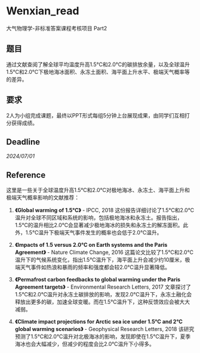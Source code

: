 # Wenxian_read
大气物理学-非标准答案课程考核项目 Part2

## 题目
通过文献查阅了解全球平均温度升高1.5℃和2.0℃的碳排放余量，以及全球温升1.5℃和2.0℃下极地海冰面积、永冻土面积、海平面上升水平、极端天气概率等的差异。

## 要求
2人为小组完成课题，最终以PPT形式每组5分钟上台展现成果，由同学们互相打分获得成绩。

## Deadline
*2024/07/01*

## Reference
这里是一些关于全球温度升高1.5℃和2.0℃对极地海冰、永冻土、海平面上升和极端天气概率影响的文献推荐：

1. **《Global warming of 1.5°C》** - IPCC, 2018
   这份报告详细讨论了1.5℃和2.0℃温升对全球不同区域和系统的影响，包括极地海冰和永冻土。报告指出，1.5℃的温升相比2.0℃会显著减少极地海冰的损失和永冻土的解冻面积。此外，1.5℃温升下极端天气事件发生的概率也会低于2.0℃温升。

2. **《Impacts of 1.5 versus 2.0°C on Earth systems and the Paris Agreement》** - Nature Climate Change, 2016
   这篇论文比较了1.5℃和2.0℃温升下的气候系统变化，指出1.5℃温升下，海平面上升会减少约10厘米，极端天气事件如热浪和暴雨的频率和强度都会较2.0℃温升显著降低。

3. **《Permafrost carbon feedbacks to global warming under the Paris Agreement targets》** - Environmental Research Letters, 2017
   文章探讨了1.5℃和2.0℃温升对永冻土碳排放的影响，发现2.0℃温升下，永冻土融化会释放出更多的碳，加速全球变暖。而在1.5℃温升下，这种反馈效应会被大大减弱。

4. **《Climate impact projections for Arctic sea ice under 1.5°C and 2°C global warming scenarios》** - Geophysical Research Letters, 2018
   该研究预测了1.5℃和2.0℃温升对北极海冰的影响，发现即使在1.5℃温升下，夏季海冰也会大幅减少，但减少的程度会比2.0℃温升下小得多。
